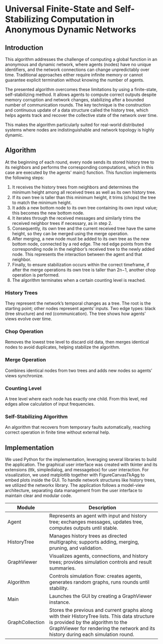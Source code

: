 # Universal Finite-State and Self-Stabilizing Computation in Anonymous Dynamic Networks
## Introduction

This algorithm addresses the challenge of computing a global function in an anonymous and dynamic network, where agents (nodes) have no unique identifiers, and the network connections can change unpredictably over time. Traditional approaches either require infinite memory or cannot guarantee explicit termination without knowing the number of agents.

The presented algorithm overcomes these limitations by using a finite-state, self-stabilizing method. It allows agents to compute correct outputs despite memory corruption and network changes, stabilizing after a bounded number of communication rounds. The key technique is the construction and continuous update of a data structure called the history tree, which helps agents track and recover the collective state of the network over time.

This makes the algorithm particularly suited for real-world distributed systems where nodes are indistinguishable and network topology is highly dynamic.

## Algorithm

At the beginning of each round, every node sends its stored history tree to its neighbors and performs the corresponding computations, which in this case are executed by the agents' main() function. This function implements the following steps:

1. It receives the history trees from neighbors and determines the minimum height among all received trees as well as its own history tree.
2. If its own tree is taller than this minimum height, it trims (chops) the tree to match the minimum height.
3. It adds a new bottom node to its own tree containing its own input value; this becomes the new bottom node.
3. It iterates through the received messages and similarly trims the received neighbor trees if necessary, as in step 2.
4. Consequently, its own tree and the current received tree have the same height, so they can be merged using the merge operation.
5. After merging, a new node must be added to its own tree as the new bottom node, connected by a red edge. The red edge points from the corresponding node in the neighbor’s received tree to the newly added node. This represents the interaction between the agent and that neighbor.
6. Finally, to ensure stabilization occurs within the correct timeframe, if after the merge operations its own tree is taller than 2n−1, another chop operation is performed.
7. The algorithm terminates when a certain counting level is reached.

### History Trees
They represent the network’s temporal changes as a tree. The root is the starting point; other nodes represent agents’ inputs. Two edge types: black (tree structure) and red (communication). The tree shows how agents’ views evolve over time.

### Chop Operation
Removes the lowest tree level to discard old data, then merges identical nodes to avoid duplicates, helping stabilize the algorithm.

### Merge Operation
Combines identical nodes from two trees and adds new nodes so agents’ views synchronize.

### Counting Level
A tree level where each node has exactly one child. From this level, red edges allow calculation of input frequencies.

### Self-Stabilizing Algorithm
An algorithm that recovers from temporary faults automatically, reaching correct operation in finite time without external help.

## Implementation
We used Python for the implementation, leveraging several libraries to build the application. The graphical user interface was created with tkinter and its extensions (ttk, simpledialog, and messagebox) for user interaction. For visualization, we used matplotlib together with FigureCanvasTkAgg to embed plots inside the GUI. To handle network structures like history trees, we utilized the networkx library. The application follows a model-view architecture, separating data management from the user interface to maintain clear and modular code.

| Module  | Description                                                                                     |
|--------------|-------------------------------------------------------------------------------------------------|
| Agent        | Represents an agent with input and history tree; exchanges messages, updates tree, computes outputs until stable. |
| HistoryTree  | Manages history trees as directed multigraphs; supports adding, merging, pruning, and validation.  |
| GraphViewer  | Visualizes agents, connections, and history trees; provides simulation controls and result summaries. |
| Algorithm    | Controls simulation flow: creates agents, generates random graphs, runs rounds until stability.  |
| Main         | Launches the GUI by creating a GraphViewer instance.                                            |
| GraphCollection | Stores the previous and current graphs along with their HistoryTree lists. This data structure is provided by the algorithm to the GraphViewer for rendering the network and its history during each simulation round. |
                  